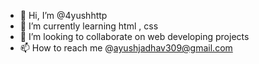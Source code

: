 - 👋 Hi, I’m @4yushhttp
- 🌱 I’m currently learning html , css
- 💞️ I’m looking to collaborate on web developing projects
- 📫 How to reach me @ayushjadhav309@gmail.com

<!---
4yushhttp/4yushhttp is a ✨ special ✨ repository because its `README.md` (this file) appears on your GitHub profile.
You can click the Preview link to take a look at your changes.
--->
